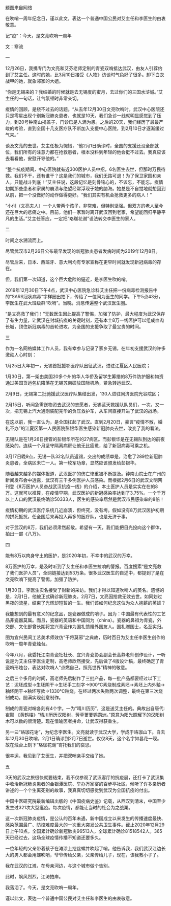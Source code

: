 

题图来自网络





在吹哨一周年纪念日，谨以此文，表达一个普通中国公民对艾主任和李医生的由衷敬意。

记“疫”：今天，是文亮吹哨一周年

文：寒流

一

12月26日，我携专门为文亮和艾芬老师定制的青瓷双哨抵达武汉，由友人引荐约到了艾主任。这时的她，比3月10日接受《人物》访谈时气色好了很多。卸下白衣战甲的她，就象邻家的大姐。

“你是无锡来的？我结婚的时候就是去无锡度的蜜月，去过你们的三国水浒城。”艾主任的一句话，让气氛顿时非常亲切。

疫情的回顾，是绕不过去的话题。“从去年12月30日文亮吹哨时，武汉中心医院还只是零星出现个别新冠肺炎患者，也就是10天，我们急诊一线就明显感觉到了压力，到20号钟南山揭盖子，门诊已是人满为患。之后的20天，我们经历了最最严峻的考验，直到全国十几支医疗队不断加入支援中心医院，到2月10日才逐渐缓过气来。”

谈及文亮的去世。艾主任极为惋惜，“他2月1日确诊时，全国的支援还没全部就位，我们所有的注意力都在抢救患者，根本没料到年轻的他会挺不过去。我真应该去看看他，安慰开导他的。”

“整个抗疫期间，中心医院就有近300医护人员中招，6名医生去世，但那时万民待救。我们不干，还有谁干？这是我们的城市，我们无路可退！为了保卫家园和亲人，只能战斗到底！”艾主任说，这段记忆是刻骨铭心的，不该忘，不能忘。疫情初期那些患者和家属的崩溃与绝望经常浮现于她的脑海。她总是不自觉地就想回到从前，把一个没做好的动作做得更好。“我们其实有机会抢救更多的病人！”

“小付（文亮夫人）一个人带两个孩子，非常难，但特别坚强。但双方的老人至今还在巨大的悲痛之中。目前，他们一家暂时离开武汉回到老家，希望能回归平静平凡的生活。”艾主任答应，一定把“珞珈花谢”设法转交李医生的家人。

二

时间之水溯流而上。

尽管武汉市2月26日公布最早发现的新冠肺炎患者发病时间为2019年12月8日。

尽管后来，日本、西班牙、意大利均有专家宣称在更早时间就发现新冠病毒的存在。

但，我们第一次知道，这个巨大危险的逼近，是李医生吹的哨。

2019年12月30日下午4点，武汉中心医院急诊科艾主任把一份病毒检测报告中的“SARS冠状病毒”字样圈出拍下，传给了一位同为医生的同学。下午5点43分，李医生在武大班级群“吹哨”。当晚，消息传遍整个武汉医生圈。

“是文亮救了我们！”无数医生因此提高了警惕，加强了防护，最大程度为武汉保存了有生力量，让武汉在封城抗疫的关键时刻，还有本土8万一线医护可以组成血肉长城，顶住新冠病毒的首轮进攻，为全国的支援争取了最宝贵的时间。

三

作为一名网络媒体工作人员，我有幸参与记录了家乡无锡，在年初支援武汉的许多激动人心时刻：

1月25日大年初一，无锡首批援鄂医疗队出征武汉，进驻江夏区人民医院；

1月30日，第一架由美国20多个州的华人华侨及留学生筹措的8万件防护服和物资通过美国货运包机降落在无锡苏南硕放国际机场，紧急转运武汉。

2月9日，无锡第二批驰援武汉医疗队集结出发，130人进驻同济医院光谷院区；

2月15日，听闻急需送物资去武汉的志愿者，无锡蓝天救援队队员们，一次，又一次，把无锡上汽大通刚装配完毕的负压救护车，从车间直接开进了武汉的战场。

在这以前，我一直认为，是全国扛起了武汉。直到2月20日，豪言“疫情不散，婚礼不办”的江夏区第一人民医院彭银华医生感染新冠肺炎去世，改变了我的看法。

无锡队是在1月26日接管的彭银华所在的27病区。而彭银华是在无锡队到达的前夜感染的。连续一个月坚守隔离病房让他无比疲惫，给了新冠病毒可乘之机。

3月17日晚9点，无锡一队32名队员返锡，交出的成绩单是，治愈了289位新冠肺炎患者，全病区未亡一人。第一枚军功章，显然应该颁发给彭银华。

随着越来越多的媒体报道，武汉医护的伤亡惨重被不断提及。钟南山院士在广州的新闻发布会中透露，武汉有三千多例医护人员感染。而根据2月6日的武汉文明网刊登《8万医护人员奋战武汉抗疫一线》的介绍，本土医护人员是实实在在的8万。这就可以推算，在疫情早期，武汉医护的新冠感染率达到了3.75%。一个千万以上人口的武汉最终确诊50333人，医生的感染率居然是武汉市民感染率的8倍！

疫情初期的武汉医疗系统几近崩溃，但终究，没有垮。假如没有8万武汉医护初期的拼死抵抗，任全国后来再投入再多的医疗队，也是无济于事。

对于武汉的8万，我们必须肃然起敬。希望有一天，我们能把目光投向这个群体，拍出一部《八万》。

四

能有8万以肉身守土的医护，是2020年初，不幸中的武汉的万幸。

8万医护的万幸，是及时听到了艾主任和李医生拉响的警报。百度搜索“是文亮救了我们医护人员”，全网链接达到53万条。很多武汉医生的自述中，都提到了是在文亮吹哨下提高了警惕，加强了防护。

1月30日，李医生实名接受了财新的采访。我们才得以知道吹哨人的英名。遗憾的是，2月1日，他被正式确诊新冠肺炎。2月7日，文亮因抢救无效去世。如同划过黑夜的流星，结束了光辉却短暂的一生。我们该如何纪念这位为众人抱薪的英雄？

我能想到的最有意义的纪念品，是瓷器做成的哨子。因为：中国最有代表性的工艺品非瓷器莫属。而且，瓷器的英语和中国同为（china）。瓷器的鼻祖为青瓷，外交部、文化部曾长期将宜兴青瓷作为国礼馈赠外国友人。国礼赠国士，名至实归。





图为宜兴民间工艺美术师效仿“干将莫邪”之典故，历时百日为艾主任李医生创作的吹哨一周年青瓷烛台。

今年八月，我委托江南青瓷社社长、宜兴青瓷协会副会长高静老师创作设计，一听说是为艾主任李医生定制，高老师欣然接受，先后做了4版设计稿，最终确定了青瓷哨形烛台，表达对吹哨人“点燃自己，照亮世界”精神的敬意。

之后三个多月的时间，高老师先后制作了三批产品，每一批产品都要经过以下工艺：泥坯成型→生坯阴干→生坯手工刻字→900℃素烧制成素坯→素坯上内外釉→釉坯阴干→釉坯写款→1330℃釉烧。在经过两次失败两次调整，最终在第三次烧制成功。圆满实现创意制作。

制成的青瓷对哨各刻有4个字。一为“晴川历历”，这是送艾主任的。典故出自唐代:崔颢 《黄鹤楼》“晴川历历汉阳树，芳草萋萋鹦鹉洲。”原意为阳光照耀下的汉阳树木可以数的很清楚。现在借喻医者拼命，让武汉得获重生。

另一曰“珞珈花谢”，为纪念李医生。文亮就读于武汉大学，学成于珞珈山下。自去年12月30日吹哨，2月1日确诊到2月7日逝世。仅仅8天，这个名字如昙花一现。故在烛台上刻下“珞珈花谢”寄托我们的哀思。

很幸运，我见到了艾医生，并把双哨亲手交给了她。

五

3天的武汉之旅很快就要结束，我不仅参观了武汉客厅的抗疫展，还打卡了武汉集中收治新冠肺炎患者的金银潭医院、举办万家宴的百步亭社区，倾听了许多亲历者讲述的一个个生离死别的故事，我真真切切感觉到武汉为全国抗疫的付出。

中国中医研究院最新编辑出版的《中国疫病史鉴》记载，从西汉到清末，中国至少发生过321次大型瘟疫。每次疫情，都能让当时的社会为之战栗。

这一次新冠肺炎疫情，是公认的百年未遇，新中国成立以来发生的传播速度最快、感染范围最广、防控难度最大的一次重大突发公共卫生事件。截止2020年12月29日上午10点，全国累计确诊新冠肺炎96513人，全球累计确诊81518542人。365天已经过去，这场全球疫情传播不知道还要多久。



一位年轻的父亲带着孩子在滩涂上挖丝螺并吹起了哨。他告诉我，我们武汉江边长大的男人都会用螺吹哨，爷爷传给父亲，父亲传给儿子，现在，该我教小子了。

我在武汉的江滩，在母亲河边，与这个城市做个告别。

此时，飒风烈烈，江涛拍岸。

我落泪了。今天，是文亮吹哨一周年。

谨以此文，表达一个普通中国公民对艾主任和李医生的由衷敬意。

